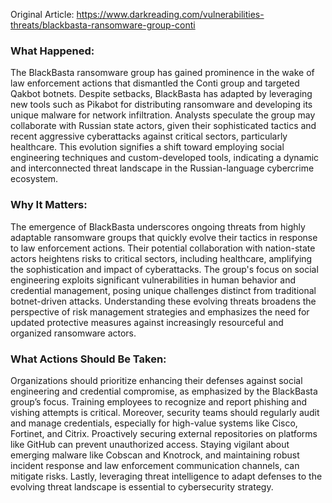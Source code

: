 Original Article: https://www.darkreading.com/vulnerabilities-threats/blackbasta-ransomware-group-conti

### What Happened:
The BlackBasta ransomware group has gained prominence in the wake of law enforcement actions that dismantled the Conti group and targeted Qakbot botnets. Despite setbacks, BlackBasta has adapted by leveraging new tools such as Pikabot for distributing ransomware and developing its unique malware for network infiltration. Analysts speculate the group may collaborate with Russian state actors, given their sophisticated tactics and recent aggressive cyberattacks against critical sectors, particularly healthcare. This evolution signifies a shift toward employing social engineering techniques and custom-developed tools, indicating a dynamic and interconnected threat landscape in the Russian-language cybercrime ecosystem.

### Why It Matters:
The emergence of BlackBasta underscores ongoing threats from highly adaptable ransomware groups that quickly evolve their tactics in response to law enforcement actions. Their potential collaboration with nation-state actors heightens risks to critical sectors, including healthcare, amplifying the sophistication and impact of cyberattacks. The group's focus on social engineering exploits significant vulnerabilities in human behavior and credential management, posing unique challenges distinct from traditional botnet-driven attacks. Understanding these evolving threats broadens the perspective of risk management strategies and emphasizes the need for updated protective measures against increasingly resourceful and organized ransomware actors.

### What Actions Should Be Taken:
Organizations should prioritize enhancing their defenses against social engineering and credential compromise, as emphasized by the BlackBasta group’s focus. Training employees to recognize and report phishing and vishing attempts is critical. Moreover, security teams should regularly audit and manage credentials, especially for high-value systems like Cisco, Fortinet, and Citrix. Proactively securing external repositories on platforms like GitHub can prevent unauthorized access. Staying vigilant about emerging malware like Cobscan and Knotrock, and maintaining robust incident response and law enforcement communication channels, can mitigate risks. Lastly, leveraging threat intelligence to adapt defenses to the evolving threat landscape is essential to cybersecurity strategy.